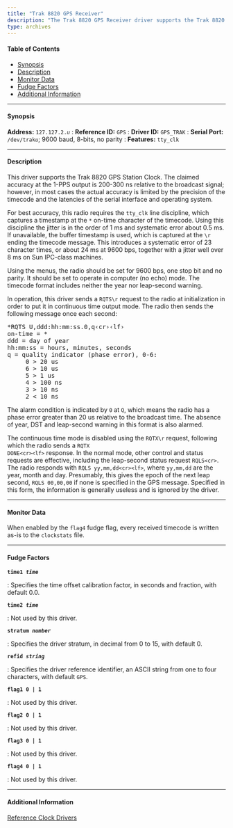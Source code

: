 ```yaml
---
title: "Trak 8820 GPS Receiver"
description: "The Trak 8820 GPS Receiver driver supports the Trak 8820 GPS Station Clock."
type: archives
---
```


#### Table of Contents

*   [Synopsis](/documentation/drivers/driver2/#synopsis)
*   [Description](/documentation/drivers/driver2/#description)
*   [Monitor Data](/documentation/drivers/driver2/#monitor-data)
*   [Fudge Factors](/documentation/drivers/driver2/#fudge-factors)
*   [Additional Information](/documentation/drivers/driver2/#additional-information)

* * *

#### Synopsis

**Address:** <code>127.127.2._u_</code>
: **Reference ID:** `GPS`
: **Driver ID:** `GPS_TRAK`
: **Serial Port:** <code>/dev/trak*u*</code>; 9600 baud, 8-bits, no parity
: **Features:** `tty_clk`

* * *

#### Description

This driver supports the Trak 8820 GPS Station Clock. The claimed accuracy at the 1-PPS output is 200-300 ns relative to the broadcast signal; however, in most cases the actual accuracy is limited by the precision of the timecode and the latencies of the serial interface and operating system.

For best accuracy, this radio requires the `tty_clk` line discipline, which captures a timestamp at the `*` on-time character of the timecode. Using this discipline the jitter is in the order of 1 ms and systematic error about 0.5 ms. If unavailable, the buffer timestamp is used, which is captured at the `\r` ending the timecode message. This introduces a systematic error of 23 character times, or about 24 ms at 9600 bps, together with a jitter well over 8 ms on Sun IPC-class machines.

Using the menus, the radio should be set for 9600 bps, one stop bit and no parity. It should be set to operate in computer (no echo) mode. The timecode format includes neither the year nor leap-second warning.

In operation, this driver sends a <code>RQTS\r</code> request to the radio at initialization in order to put it in continuous time output mode. The radio then sends the following message once each second:

<pre>*RQTS U,ddd:hh:mm:ss.0,q&lsaquo;cr&rsaquo;&lsaquo;lf&rsaquo;
on-time = *
ddd = day of year
hh:mm:ss = hours, minutes, seconds
q = quality indicator (phase error), 0-6:
     0 > 20 us
     6 > 10 us
     5 > 1 us
     4 > 100 ns
     3 > 10 ns
     2 < 10 ns</pre>

The alarm condition is indicated by `0` at `Q`, which means the radio has a phase error greater than 20 us relative to the broadcast time. The absence of year, DST and leap-second warning in this format is also alarmed.

The continuous time mode is disabled using the <code>RQTX\r</code> request, following which the radio sends a <code>RQTX DONE\<cr>\<lf></code> response. In the normal mode, other control and status requests are effective, including the leap-second status request <code>RQLS\<cr></code>. The radio responds with <code>RQLS yy,mm,dd\<cr>\<lf></code>, where `yy,mm,dd` are the year, month and day. Presumably, this gives the epoch of the next leap second, `RQLS 00,00,00` if none is specified in the GPS message. Specified in this form, the information is generally useless and is ignored by the driver.

* * *

#### Monitor Data

When enabled by the `flag4` fudge flag, every received timecode is written as-is to the `clockstats` file.

* * *

#### Fudge Factors

<code>**time1 _time_**</code>

: Specifies the time offset calibration factor, in seconds and fraction, with default 0.0.

<code>**time2 _time_**</code>

: Not used by this driver.

<code>**stratum _number_**</code>

: Specifies the driver stratum, in decimal from 0 to 15, with default 0.

<code>**refid _string_**</code>

: Specifies the driver reference identifier, an ASCII string from one to four characters, with default `GPS`.

<code>**flag1 0 | 1**</code>

: Not used by this driver.

<code>**flag2 0 | 1**</code>

: Not used by this driver.

<code>**flag3 0 | 1**</code>

: Not used by this driver.

<code>**flag4 0 | 1**</code>

: Not used by this driver.

* * *

#### Additional Information

[Reference Clock Drivers](/documentation/4.2.6-series/refclock/)